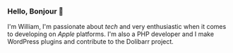 ### Hello, Bonjour 👋

I'm William, I'm passionate about *tech* and very enthusiastic when it comes to developing on *Apple* platforms. I'm also a PHP developer and I make WordPress plugins and contribute to the Dolibarr project.
